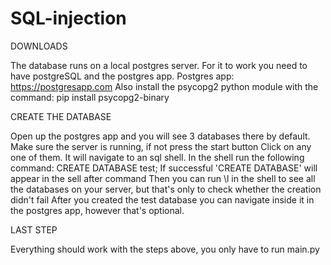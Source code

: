 # SQL-injection

DOWNLOADS

The database runs on a local postgres server.
For it to work you need to have postgreSQL and the postgres app. 
Postgres app: https://postgresapp.com
Also install the psycopg2 python module with the command: pip install psycopg2-binary

CREATE THE DATABASE

Open up the postgres app and you will see 3 databases there by default.
Make sure the server is running, if not press the start button
Click on any one of them.
It will navigate to an sql shell.
In the shell run the following command: CREATE DATABASE test;
If successful 'CREATE DATABASE' will appear in the sell after command
Then you can run \l in the shell to see all the databases on your server, but that's only to check whether the creation didn't fail
After you created the test database you can navigate inside it in the postgres app, however that's optional.


LAST STEP

Everything should work with the steps above, you only have to run main.py